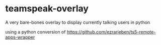 # teamspeak-overlay
A very bare-bones overlay to display currently talking users in python

using a python conversion of https://github.com/ezrarieben/ts5-remote-apps-wrapper
